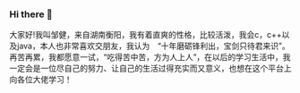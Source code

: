 ### Hi there 👋
大家好!我叫邹健，来自湖南衡阳，我有着直爽的性格，比较活泼，我会c，c++以及java，本人也非常喜欢交朋友，我认为　“十年磨砺锋利出，宝剑只待君来识”。再苦再累，我都愿意一试，“吃得苦中苦，方为人上人”，在以后的学习生活中，我一定会是一位尽自己的努力、让自己的生活过得充实而又意义，也想在这个平台上向各位大佬学习！
<!--
**zoujian999/zoujian999** is a ✨ _special_ ✨ repository because its `README.md` (this file) appears on your GitHub profile.

Here are some ideas to get you started:

- 🔭 I’m currently working on ...
- 🌱 I’m currently learning ...
- 👯 I’m looking to collaborate on ...
- 🤔 I’m looking for help with ...
- 💬 Ask me about ...
- 📫 How to reach me: ...
- 😄 Pronouns: ...
- ⚡ Fun fact: ...
-->
